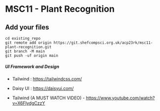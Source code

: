 # MSC11 - Plant Recognition

## Add your files
```
cd existing_repo
git remote add origin https://git.shefcompsci.org.uk/acp23rk/msc11-plant-recognition.git
git branch -M main
git push -uf origin main
```

##### UI Framework and Design

- Tailwind : https://tailwindcss.com/

- Daisy UI : https://daisyui.com/

- Tailwind (A MUST WATCH VIDEO) - https://www.youtube.com/watch?v=X6FIydgCzzY
